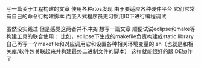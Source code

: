 写一篇关于工程构建的文章
使用各种rtos发现 由于要适应各种硬件平台 它们常常有自己的命令行构建脚本 而嵌入式程序员更习惯用ID下进行编程调试

虽然没实践过
但是感觉这两者并不冲突
想写一篇文章 顺便试试eclipse和make等构建工具的联合使用：
比如，eclipse下生成的makefile负责构建成static library
自己再写一个makefile和对应调用它和设置各种相关环境变量的.sh（也就是和相关库/软件包关联起来并构建最终二进制文件的脚本）
这样就能很好的跟IDE协作了
